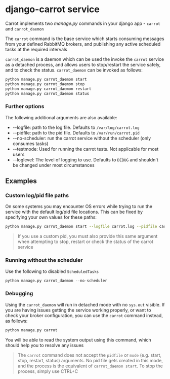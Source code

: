 # django-carrot service

Carrot implements two *manage.py* commands in your django app - `carrot` and `carrot_daemon`

The `carrot` command is the base service which starts consuming messages from your defined RabbitMQ brokers, and
publishing any active scheduled tasks at the required intervals

`carrot_daemon` is a daemon which can be used the invoke the `carrot` service as a detached process, and allows
users to stop/restart the service safely, and to check the status. `carrot_daemon` can be invoked as follows:


```bash
python manage.py carrot_daemon start
python manage.py carrot_daemon stop
python manage.py carrot_daemon restart
python manage.py carrot_daemon status
```

### Further options


The following additional arguments are also available:

- --logfile: path to the log file. Defaults to `/var/log/carrot.log`
- --pidfile: path to the pid file. Defaults to `/var/run/carrot.pid`
- --no-scheduler: run the carrot service without the scheduler (only consumes tasks)
- --testmode: Used for running the carrot tests. Not applicable for most users
- --loglevel: The level of logging to use. Defaults to `DEBUG` and shouldn't be changed under most circumstances

## Examples

### Custom log/pid file paths

On some systems you may encounter OS errors while trying to run the service with the default log/pid file locations.
This can be fixed by specifying your own values for these paths:

```bash
python manage.py carrot_daemon start --logfile carrot.log --pidfile carrot.pid
```

> If you use a custom pid, you must also provide this same argument when attempting to stop, restart or check the
  status of the carrot service

### Running without the scheduler

Use the following to disabled `ScheduledTasks`

```python
python manage.py carrot_daemon --no-scheduler
```

### Debugging

Using the `carrot_daemon` will run in detached mode with no `sys.out` visible. If you are having issues getting the
service working properly, or want to check your broker configuration, you can use the `carrot` command instead, as
follows:

```bash
python manage.py carrot
```

You will be able to read the system output using this command, which should help you to resolve any issues

>   The `carrot` command does not accept the `pidfile` or `mode` (e.g. start, stop, restart, status) arguments. No
    pid file gets created in this mode, and the process is the equivalent of `carrot_daemon start`. To stop the
    process, simply use CTRL+C

